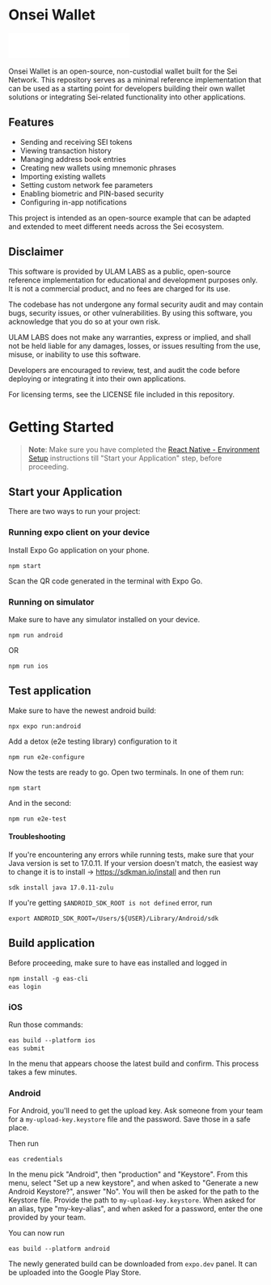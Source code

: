 # Onsei Wallet

![alt text][logo]

[logo]: https://github.com/ulamlabs/onsei-wallet/blob/master/assets/ulam_labs.png "ULAM LABS"

Onsei Wallet is an open-source, non-custodial wallet built for the Sei Network. This repository serves as a minimal reference implementation that can be used as a starting point for developers building their own wallet solutions or integrating Sei-related functionality into other applications.

## Features

- Sending and receiving SEI tokens
- Viewing transaction history
- Managing address book entries
- Creating new wallets using mnemonic phrases
- Importing existing wallets
- Setting custom network fee parameters
- Enabling biometric and PIN-based security
- Configuring in-app notifications

This project is intended as an open-source example that can be adapted and extended to meet different needs across the Sei ecosystem.

## Disclaimer

This software is provided by ULAM LABS as a public, open-source reference implementation for educational and development purposes only. It is not a commercial product, and no fees are charged for its use.

The codebase has not undergone any formal security audit and may contain bugs, security issues, or other vulnerabilities. By using this software, you acknowledge that you do so at your own risk.

ULAM LABS does not make any warranties, express or implied, and shall not be held liable for any damages, losses, or issues resulting from the use, misuse, or inability to use this software.

Developers are encouraged to review, test, and audit the code before deploying or integrating it into their own applications.

For licensing terms, see the LICENSE file included in this repository.

# Getting Started

> **Note**: Make sure you have completed the [React Native - Environment Setup](https://reactnative.dev/docs/environment-setup) instructions till "Start your Application" step, before proceeding.

## Start your Application

There are two ways to run your project:

### Running expo client on your device

Install Expo Go application on your phone.

```
npm start
```

Scan the QR code generated in the terminal with Expo Go.

### Running on simulator

Make sure to have any simulator installed on your device.

```
npm run android
```

OR

```
npm run ios
```

## Test application

Make sure to have the newest android build:

```
npx expo run:android
```

Add a detox (e2e testing library) configuration to it

```
npm run e2e-configure
```

Now the tests are ready to go. Open two terminals. In one of them run:

```
npm start
```

And in the second:

```
npm run e2e-test
```

#### Troubleshooting

If you're encountering any errors while running tests, make sure that your Java version is set to 17.0.11.
If your version doesn't match, the easiest way to change it is to install -> https://sdkman.io/install
and then run

```
sdk install java 17.0.11-zulu
```

If you're getting `$ANDROID_SDK_ROOT is not defined` error, run

```
export ANDROID_SDK_ROOT=/Users/${USER}/Library/Android/sdk
```

## Build application

Before proceeding, make sure to have eas installed and logged in

```
npm install -g eas-cli
eas login
```

### iOS

Run those commands:

```
eas build --platform ios
eas submit
```

In the menu that appears choose the latest build and confirm. This process takes a few minutes.

### Android

For Android, you'll need to get the upload key. Ask someone from your team for a `my-upload-key.keystore` file and the password. Save those in a safe place.

Then run

```
eas credentials
```

In the menu pick "Android", then "production" and "Keystore".
From this menu, select "Set up a new keystore", and when asked to "Generate a new Android Keystore?", answer "No". You will then be asked for the path to the Keystore file. Provide the path to `my-upload-key.keystore`.
When asked for an alias, type "my-key-alias", and when asked for a password, enter the one provided by your team.

You can now run

```
eas build --platform android
```

The newly generated build can be downloaded from `expo.dev` panel. It can be uploaded into the Google Play Store.
